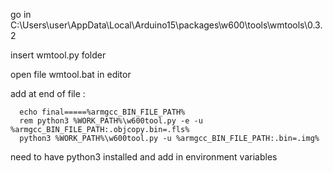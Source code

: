 go in C:\Users\user\AppData\Local\Arduino15\packages\w600\tools\wmtools\0.3.2 

insert wmtool.py folder

open file wmtool.bat in editor

add at end of file :

      echo final=====%armgcc_BIN_FILE_PATH%
      rem python3 %WORK_PATH%\w600tool.py -e -u %armgcc_BIN_FILE_PATH:.objcopy.bin=.fls%
      python3 %WORK_PATH%\w600tool.py -u %armgcc_BIN_FILE_PATH:.bin=.img%

need to have python3 installed and add in environment variables
